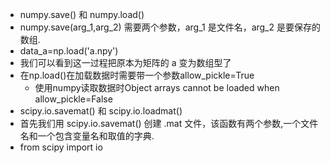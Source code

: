 - numpy.save() 和 numpy.load()
- numpy.save(arg_1,arg_2) 需要两个参数，arg_1 是文件名，arg_2 是要保存的数组.
- data_a=np.load('a.npy')
- 我们可以看到这一过程把原本为矩阵的 a 变为数组型了
- 在np.load()在加载数据时需要带一个参数allow_pickle=True
	- 使用numpy读取数据时Object arrays cannot be loaded when allow_pickle=False
- scipy.io.savemat() 和 scipy.io.loadmat()
- 首先我们用 scipy.io.savemat() 创建 .mat 文件，该函数有两个参数,一个文件名和一个包含变量名和取值的字典.
- from scipy import io